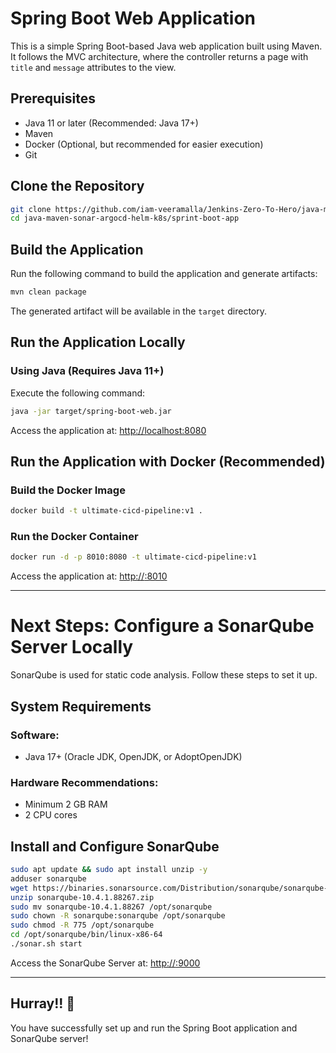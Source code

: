# Spring Boot Web Application

This is a simple Spring Boot-based Java web application built using Maven. It follows the MVC architecture, where the controller returns a page with `title` and `message` attributes to the view.

## Prerequisites
- Java 11 or later (Recommended: Java 17+)
- Maven
- Docker (Optional, but recommended for easier execution)
- Git

## Clone the Repository
```sh
git clone https://github.com/iam-veeramalla/Jenkins-Zero-To-Hero/java-maven-sonar-argocd-helm-k8s/sprint-boot-app
cd java-maven-sonar-argocd-helm-k8s/sprint-boot-app
```

## Build the Application
Run the following command to build the application and generate artifacts:
```sh
mvn clean package
```
The generated artifact will be available in the `target` directory.

## Run the Application Locally
### Using Java (Requires Java 11+)
Execute the following command:
```sh
java -jar target/spring-boot-web.jar
```
Access the application at: [http://localhost:8080](http://localhost:8080)

## Run the Application with Docker (Recommended)
### Build the Docker Image
```sh
docker build -t ultimate-cicd-pipeline:v1 .
```
### Run the Docker Container
```sh
docker run -d -p 8010:8080 -t ultimate-cicd-pipeline:v1
```
Access the application at: [http://<ip-address>:8010](http://<ip-address>:8010)

---

# Next Steps: Configure a SonarQube Server Locally
SonarQube is used for static code analysis. Follow these steps to set it up.

## System Requirements
### Software:
- Java 17+ (Oracle JDK, OpenJDK, or AdoptOpenJDK)

### Hardware Recommendations:
- Minimum 2 GB RAM
- 2 CPU cores

## Install and Configure SonarQube
```sh
sudo apt update && sudo apt install unzip -y
adduser sonarqube
wget https://binaries.sonarsource.com/Distribution/sonarqube/sonarqube-10.4.1.88267.zip
unzip sonarqube-10.4.1.88267.zip
sudo mv sonarqube-10.4.1.88267 /opt/sonarqube
sudo chown -R sonarqube:sonarqube /opt/sonarqube
sudo chmod -R 775 /opt/sonarqube
cd /opt/sonarqube/bin/linux-x86-64
./sonar.sh start
```

Access the SonarQube Server at: [http://<ip-address>:9000](http://<ip-address>:9000)

---

## Hurray!! 🎉
You have successfully set up and run the Spring Boot application and SonarQube server!

